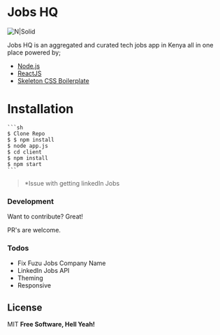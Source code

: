 # Jobs HQ

![N|Solid](https://lh3.googleusercontent.com/JZn0FqNeJUguKA9c8uYe0C6geG5brDXGABW980C-4-O-Bdg8yphd7a_CM5f99ifIHRpfQWgD38ttCwRmx4c8=w1600-h804-rw)

Jobs HQ is an aggregated and curated tech jobs app in Kenya all in one place powered by;

  - [Node.js](https://nodejs.org/en/)
  - [ReactJS](https://reactjs.org)
  - [Skeleton CSS Boilerplate](http://getskeleton.com/)

# Installation

    ```sh
    $ Clone Repo
    $ $ npm install
    $ node app.js
    $ cd client
    $ npm install
    $ npm start
    ```

 
> *Issue with getting linkedIn Jobs 


### Development

Want to contribute? Great!

PR's are welcome.

### Todos

 - Fix Fuzu Jobs Company Name
 - LinkedIn Jobs API
 - Theming
 - Responsive

License
----
MIT
**Free Software, Hell Yeah!**


